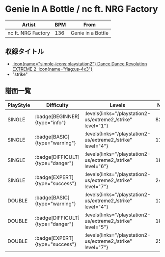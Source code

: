 # Genie In A Bottle / nc ft. NRG Factory

|Artist|BPM|From|
|------|---|----|
|nc ft. NRG Factory|136|Genie in a Bottle|

## 収録タイトル

- [:icon{name="simple-icons:playstation2"} Dance Dance Revolution EXTREME 2 :icon{name="flag:us-4x3"}](/playstation2-us/extreme2)
- "strike"

## 譜面一覧

|PlayStyle|Difficulty|Levels|Notes|Movie|
|---------|----------|------|-----|-----|
|SINGLE| :badge[BEGINNER]{type="info"}| :levels{links="/playstation2-us/extreme2,/strike" level="1"}|82/8||
|SINGLE| :badge[BASIC]{type="warning"}| :levels{links="/playstation2-us/extreme2,/strike" level="4"}|118/34||
|SINGLE| :badge[DIFFICULT]{type="danger"}| :levels{links="/playstation2-us/extreme2,/strike" level="6"}|188/30||
|SINGLE| :badge[EXPERT]{type="success"}| :levels{links="/playstation2-us/extreme2,/strike" level="7"}|249/34||
|DOUBLE| :badge[BASIC]{type="warning"}| :levels{links="/playstation2-us/extreme2,/strike" level="4"}|123/21||
|DOUBLE| :badge[DIFFICULT]{type="danger"}| :levels{links="/playstation2-us/extreme2,/strike" level="5"}|188/14||
|DOUBLE| :badge[EXPERT]{type="success"}| :levels{links="/playstation2-us/extreme2,/strike" level="7"}|256/29||
